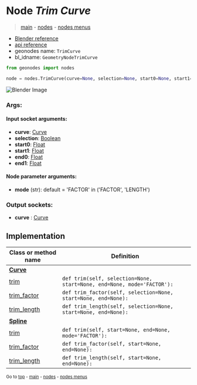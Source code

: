 # Node *Trim Curve*

> [main](../index.md) - [nodes](nodes.md) - [nodes menus](nodes_menus.md)

- [Blender reference](https://docs.blender.org/manual/en/latest/modeling/geometry_nodes/curve/trim_curve.html)
- [api reference](https://docs.blender.org/api/current/bpy.types.GeometryNodeTrimCurve.html)
- geonodes name: `TrimCurve`
- bl_idname: `GeometryNodeTrimCurve`

```python
from geonodes import nodes

node = nodes.TrimCurve(curve=None, selection=None, start0=None, start1=None, end0=None, end1=None, mode='FACTOR')
```

![Blender Image](https://docs.blender.org/manual/en/latest/_images/node-types_GeometryNodeTrimCurve.webp)

### Args:

#### Input socket arguments:

- **curve**: [Curve](Curve.md)
- **selection**: [Boolean](Boolean.md)
- **start0**: [Float](Float.md)
- **start1**: [Float](Float.md)
- **end0**: [Float](Float.md)
- **end1**: [Float](Float.md)

#### Node parameter arguments:

- **mode** (str): default = 'FACTOR' in ('FACTOR', 'LENGTH')

### Output sockets:

- **curve** : [Curve](Curve.md)

## Implementation

| Class or method name | Definition |
|----------------------|------------|
| **[Curve](Curve.md)** |
| [trim](Curve.md#trim) | `def trim(self, selection=None, start=None, end=None, mode='FACTOR'):` |
| [trim_factor](Curve.md#trim_factor) | `def trim_factor(self, selection=None, start=None, end=None):` |
| [trim_length](Curve.md#trim_length) | `def trim_length(self, selection=None, start=None, end=None):` |
| **[Spline](Spline.md)** |
| [trim](Spline.md#trim) | `def trim(self, start=None, end=None, mode='FACTOR'):` |
| [trim_factor](Spline.md#trim_factor) | `def trim_factor(self, start=None, end=None):` |
| [trim_length](Spline.md#trim_length) | `def trim_length(self, start=None, end=None):` |

<sub>Go to [top](#node-Trim-Curve) - [main](../index.md) - [nodes](nodes.md) - [nodes menus](nodes_menus.md)</sub>

